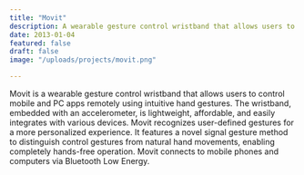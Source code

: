 ```yaml
---
title: "Movit"
description: A wearable gesture control wristband that allows users to control mobile and PC apps remotely using intuitive hand gestures. 
date: 2013-01-04
featured: false
draft: false
image: "/uploads/projects/movit.png"

---
```



Movit is a wearable gesture control wristband that allows users to control mobile and PC apps remotely using intuitive hand gestures. The wristband, embedded with an accelerometer, is lightweight, affordable, and easily integrates with various devices. Movit recognizes user-defined gestures for a more personalized experience. It features a novel signal gesture method to distinguish control gestures from natural hand movements, enabling completely hands-free operation. Movit connects to mobile phones and computers via Bluetooth Low Energy.
